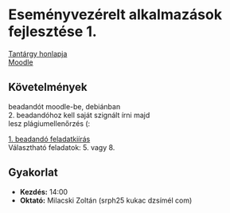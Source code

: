 # Eseményvezérelt alkalmazások fejlesztése 1.

[Tantárgy honlapja](http://people.inf.elte.hu/groberto/elte_eva1/index.html)  
[Moodle](http://moodle.elte.hu)

## Követelmények

beadandót moodle-be, debiánban  
2\. beadandóhoz kell saját szignált írni majd  
lesz plágiumellenőrzés (:

[1. beadandó feladatkiírás](http://people.inf.elte.hu/groberto/elte_eva1/feladatok/elte_eva1_feladatok_1.pdf)  
Választható feladatok: 5. vagy 8.

## Gyakorlat

* **Kezdés:** 14:00
* **Oktató:** Milacski Zoltán (srph25 kukac dzsímél com)
